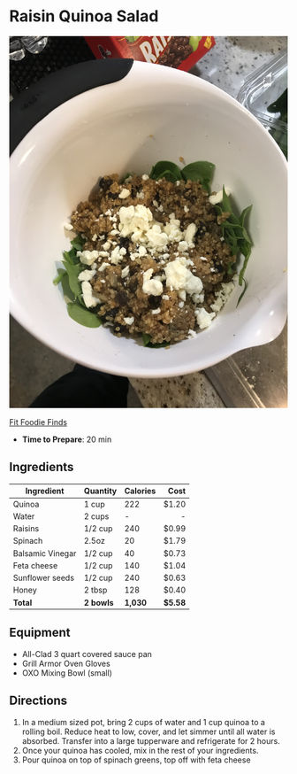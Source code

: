 # Raisin Quinoa Salad
![](https://raw.githubusercontent.com/bucktower/cookbook/master/photos/IMG_2512.JPG)

[Fit Foodie Finds](https://fitfoodiefinds.com/quinoa-goodness/)

- **Time to Prepare**: 20 min

## Ingredients
| Ingredient       | Quantity    | Calories  | Cost      |
| ---------------- | ----------- | --------- | --------: |
| Quinoa           | 1 cup       | 222       | $1.20     |
| Water            | 2 cups      | -         | -         |
| Raisins          | 1/2 cup     | 240       | $0.99     |
| Spinach          | 2.5oz       | 20        | $1.79     |
| Balsamic Vinegar | 1/2 cup     | 40        | $0.73     |
| Feta cheese      | 1/2 cup     | 140       | $1.04     |
| Sunflower seeds  | 1/2 cup     | 240       | $0.63     |
| Honey            | 2 tbsp      | 128       | $0.40     |
| **Total**        | **2 bowls** | **1,030** | **$5.58** |

## Equipment
- All-Clad 3 quart covered sauce pan
- Grill Armor Oven Gloves
- OXO Mixing Bowl (small)

## Directions
1. In a medium sized pot, bring 2 cups of water and 1 cup quinoa to a rolling boil. Reduce heat to low, cover, and let simmer until all water is absorbed. Transfer into a large tupperware and refrigerate for 2 hours.
2. Once your quinoa has cooled, mix in the rest of your ingredients.
3. Pour quinoa on top of spinach greens, top off with feta cheese
